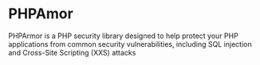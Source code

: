 # PHPAmor
PHPArmor is a PHP security library designed to help protect your PHP applications from common security vulnerabilities, including SQL injection and Cross-Site Scripting (XXS) attacks
